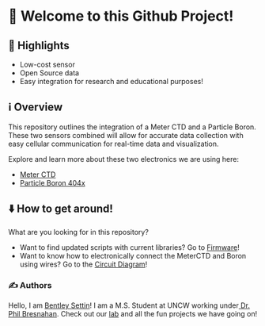 # 🚀 Welcome to this Github Project!

## 🌟 Highlights

- Low-cost sensor 
- Open Source data
- Easy integration for research and educational purposes!


## ℹ️ Overview

This repository outlines the integration of a Meter CTD and a Particle Boron. These two sensors combined will allow for accurate data collection with easy cellular communication for real-time data and visualization. 

Explore and learn more about these two electronics we are using here: 
- [Meter CTD](https://metergroup.com/products/hydros-21/)
- [Particle Boron 404x](https://store.particle.io/products/boron-lte-cat-m1-noram-with-ethersim-4th-gen?srsltid=AfmBOorHx31GWq4IeQavaX2ePNGsbMFQteTf-O0mL9GnkE8jHbQbHShg)

## ⬇️ How to get around!

What are you looking for in this repository?
- Want to find updated scripts with current libraries? Go to [Firmware](https://github.com/BentleySettin/MeterCTD/tree/ba0404429f45d6b78e378566db7e1a76302030d5/Firmware)!
- Want to know how to electronically connect the MeterCTD and Boron using wires? Go to the [Circuit Diagram](https://github.com/BentleySettin/MeterCTD/blob/ba0404429f45d6b78e378566db7e1a76302030d5/Fabrication/CircuitDiagram.png)!

### ✍️ Authors

Hello, I am [Bentley Settin](https://github.com/BentleySettin)! I am a M.S. Student at UNCW working under[ Dr. Phil Bresnahan](https://github.com/SUPScientist). Check out our [lab](https://github.com/COAST-Lab) and all the fun projects we have going on!  

